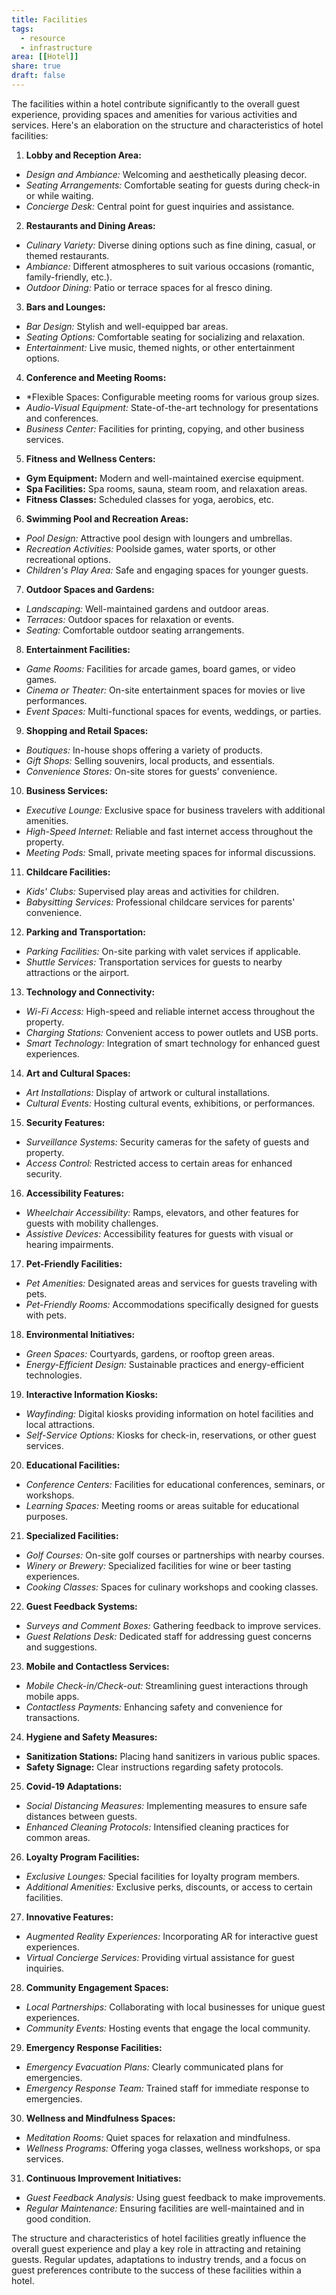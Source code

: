 ```yaml
---
title: Facilities
tags:
  - resource
  - infrastructure
area: [[Hotel]]
share: true
draft: false
---
```


The facilities within a hotel contribute significantly to the overall guest experience, providing spaces and amenities for various activities and services. Here's an elaboration on the structure and characteristics of hotel facilities:
 
1. **Lobby and Reception Area:**
  - *Design and Ambiance:* Welcoming and aesthetically pleasing decor.
  - *Seating Arrangements:* Comfortable seating for guests during check-in or while waiting.
  - *Concierge Desk:* Central point for guest inquiries and assistance.

2. **Restaurants and Dining Areas:**
  - *Culinary Variety:* Diverse dining options such as fine dining, casual, or themed restaurants.
  - *Ambiance:* Different atmospheres to suit various occasions (romantic, family-friendly, etc.).
  - *Outdoor Dining:* Patio or terrace spaces for al fresco dining.

3. **Bars and Lounges:**
  - *Bar Design:* Stylish and well-equipped bar areas.
  - *Seating Options:* Comfortable seating for socializing and relaxation.
  - *Entertainment:* Live music, themed nights, or other entertainment options.

4. **Conference and Meeting Rooms:**
  - *Flexible Spaces: Configurable meeting rooms for various group sizes.
  - *Audio-Visual Equipment:* State-of-the-art technology for presentations and conferences.
  - *Business Center:* Facilities for printing, copying, and other business services.

5. **Fitness and Wellness Centers:**
  - **Gym Equipment:** Modern and well-maintained exercise equipment.
  - **Spa Facilities:** Spa rooms, sauna, steam room, and relaxation areas.
  - **Fitness Classes:** Scheduled classes for yoga, aerobics, etc.

6. **Swimming Pool and Recreation Areas:**
  - *Pool Design:* Attractive pool design with loungers and umbrellas.
  - *Recreation Activities:* Poolside games, water sports, or other recreational options.
  - *Children's Play Area:* Safe and engaging spaces for younger guests.

7. **Outdoor Spaces and Gardens:**
  - *Landscaping:* Well-maintained gardens and outdoor areas.
  - *Terraces:* Outdoor spaces for relaxation or events.
  - *Seating:* Comfortable outdoor seating arrangements.

8. **Entertainment Facilities:**
  - *Game Rooms:* Facilities for arcade games, board games, or video games.
  - *Cinema or Theater:* On-site entertainment spaces for movies or live performances.
  - *Event Spaces:* Multi-functional spaces for events, weddings, or parties.

9. **Shopping and Retail Spaces:**
  - *Boutiques:* In-house shops offering a variety of products.
  - *Gift Shops:* Selling souvenirs, local products, and essentials.
  - *Convenience Stores:* On-site stores for guests' convenience.

10. **Business Services:**
  - *Executive Lounge:* Exclusive space for business travelers with additional amenities.
  - *High-Speed Internet:* Reliable and fast internet access throughout the property.
  - *Meeting Pods:* Small, private meeting spaces for informal discussions.

11. **Childcare Facilities:**
  - *Kids' Clubs:* Supervised play areas and activities for children.
  - *Babysitting Services:* Professional childcare services for parents' convenience.

12. **Parking and Transportation:**
  - *Parking Facilities:* On-site parking with valet services if applicable.
  - *Shuttle Services:* Transportation services for guests to nearby attractions or the airport.

13. **Technology and Connectivity:**
  - *Wi-Fi Access:* High-speed and reliable internet access throughout the property.
  - *Charging Stations:* Convenient access to power outlets and USB ports.
  - *Smart Technology:* Integration of smart technology for enhanced guest experiences.

14. **Art and Cultural Spaces:**
  - *Art Installations:* Display of artwork or cultural installations.
  - *Cultural Events:* Hosting cultural events, exhibitions, or performances.

15. **Security Features:**
  - *Surveillance Systems:* Security cameras for the safety of guests and property.
  - *Access Control:* Restricted access to certain areas for enhanced security.

16. **Accessibility Features:**
  - *Wheelchair Accessibility:* Ramps, elevators, and other features for guests with mobility challenges.
  - *Assistive Devices:* Accessibility features for guests with visual or hearing impairments.

17. **Pet-Friendly Facilities:**
  - *Pet Amenities:* Designated areas and services for guests traveling with pets.
  - *Pet-Friendly Rooms:* Accommodations specifically designed for guests with pets.

18. **Environmental Initiatives:**
  - *Green Spaces:* Courtyards, gardens, or rooftop green areas.
  - *Energy-Efficient Design:* Sustainable practices and energy-efficient technologies.

19. **Interactive Information Kiosks:**
  - *Wayfinding:* Digital kiosks providing information on hotel facilities and local attractions.
  - *Self-Service Options:* Kiosks for check-in, reservations, or other guest services.

20. **Educational Facilities:**
  - *Conference Centers:* Facilities for educational conferences, seminars, or workshops.
  - *Learning Spaces:* Meeting rooms or areas suitable for educational purposes.

21. **Specialized Facilities:**
  - *Golf Courses:* On-site golf courses or partnerships with nearby courses.
  - *Winery or Brewery:* Specialized facilities for wine or beer tasting experiences.
  - *Cooking Classes:* Spaces for culinary workshops and cooking classes.

22. **Guest Feedback Systems:**
  - *Surveys and Comment Boxes:* Gathering feedback to improve services.
  - *Guest Relations Desk:* Dedicated staff for addressing guest concerns and suggestions.

23. **Mobile and Contactless Services:**
  - *Mobile Check-in/Check-out:* Streamlining guest interactions through mobile apps.
  - *Contactless Payments:* Enhancing safety and convenience for transactions.

24. **Hygiene and Safety Measures:**
  - **Sanitization Stations:** Placing hand sanitizers in various public spaces.
  - **Safety Signage:** Clear instructions regarding safety protocols.

25. **Covid-19 Adaptations:**
  - *Social Distancing Measures:* Implementing measures to ensure safe distances between guests.
  - *Enhanced Cleaning Protocols:* Intensified cleaning practices for common areas.

26. **Loyalty Program Facilities:**
  - *Exclusive Lounges:* Special facilities for loyalty program members.
  - *Additional Amenities:* Exclusive perks, discounts, or access to certain facilities.

27. **Innovative Features:**
  - *Augmented Reality Experiences:* Incorporating AR for interactive guest experiences.
  - *Virtual Concierge Services:* Providing virtual assistance for guest inquiries.

28. **Community Engagement Spaces:**
  - *Local Partnerships:* Collaborating with local businesses for unique guest experiences.
  - *Community Events:* Hosting events that engage the local community.

29. **Emergency Response Facilities:**
  - *Emergency Evacuation Plans:* Clearly communicated plans for emergencies.
  - *Emergency Response Team:* Trained staff for immediate response to emergencies.

30. **Wellness and Mindfulness Spaces:**
  - *Meditation Rooms:* Quiet spaces for relaxation and mindfulness.
  - *Wellness Programs:* Offering yoga classes, wellness workshops, or spa services.

31. **Continuous Improvement Initiatives:**
  - *Guest Feedback Analysis:* Using guest feedback to make improvements.
  - *Regular Maintenance:* Ensuring facilities are well-maintained and in good condition.

The structure and characteristics of hotel facilities greatly influence the overall guest experience and play a key role in attracting and retaining guests. Regular updates, adaptations to industry trends, and a focus on guest preferences contribute to the success of these facilities within a hotel.
